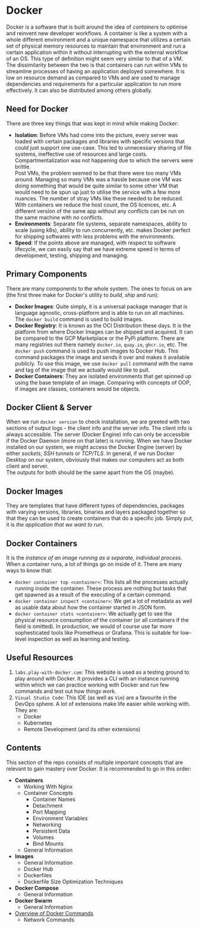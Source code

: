 # Docker

Docker is a software that is built around the idea of *containers* to optimise and reinvent new developer workflows. A container is like a system with a whole different environment and a unique namespace that utilizes a certain set of physical memory resources to maintain that environment and run a certain application within it without interrupting with the external workflow of an OS. This type of definition might seem very similar to that of a VM. <br />
The dissimilarity between the two is that containers can run within VMs to streamline processes of having an application deployed somewhere. It is low on resource demand as compared to VMs and are used to manage dependencies and requirements for a particular application to run more effectively. It can also be distributed among others globally.


## Need for Docker

There are three key things that was kept in mind while making Docker:
- **Isolation**: Before VMs had come into the picture, every server was loaded with certain packages and libraries with specific versions that could just support one use-case. This led to unnecessary sharing of file systems, ineffective use of resources and large costs. Compartmentalization was not happening due to which the servers were brittle. <br />
Post VMs, the problem seemed to be that there were too many VMs around. Managing so many VMs was a hassle because one VM was doing something that would be quite similar to some other VM that would need to be spun up just to utilise the service with a few more nuances. The number of stray VMs like these needed to be reduced. <br />
With containers we reduce the host count, the OS licences, etc. A different version of the same app without any conflicts can be run on the same machine with no conflicts.
- **Environments**: Separate file systems, separate namespaces, ability to scale (using k8s), ability to run concurrently, etc. makes Docker perfect for shipping softwares with less problems with the environments.
- **Speed**: If the points above are managed, with respect to software lifecycle, we can easily say that we have extreme speed in terms of development, testing, shipping and managing.


## Primary Components

There are many components to the whole system. The ones to focus on are (the first three make for Docker's utility to *build*, *ship* and *run*):
- **Docker Images**: Quite simply, it is a universal package manager that is language agnostic, cross-platform and is able to run on all machines. The `docker build` command is used to build images.
- **Docker Registry**: It is known as the OCI Distribution these days. It is the platform from where Docker Images can be shipped and acquired. It can be compared to the GCP Marketplace or the PyPi platform. There are many registries out there namely `docker.io`, `quay.io`, `ghcr.io`, etc. The `docker push` command is used to push images to Docker Hub. This command packages the image and sends it over and makes it available publicly. To use this image, we use `docker pull` command with the name and tag of the image that we actually would like to pull.
- **Docker Containers**: They are isolated environments that get spinned up using the base template of an image. Comparing with concepts of OOP, if images are classes, containers would be objects.


## Docker Client & Server

When we run `docker version` to check installation, we are greeted with two sections of output logs - the client info and the server info. The client info is always accessible. The server (Docker Engine) info can only be accessible if the Docker Daemon (more on that later) is running. When we have Docker installed on our system, we might access the Docker Engine (server) by either *sockets*, *SSH tunnels* or *TCP/TLS*. In general, if we run Docker Desktop on our system, obviously that makes our computers act as both client and server. <br />
The outputs for both should be the same apart from the OS (maybe).


## Docker Images

They are templates that have different types of dependencies, packages with varying versions, libraries, binaries and layers packaged together so that they can be used to create containers that do a specific job. Simply put, it is *the application that we want to run*.


## Docker Containers

It is the *instance of an image running as a separate, individual process*. When a container runs, a lot of things go on inside of it. There are many ways to know that:
- `docker container top <container>`: This lists all the processes actually running inside the container. These process are nothing but tasks that get spawned as a result of the executing of a certain command.
- `docker container inspect <container>`: We get a lot of metadata as well as usable data about how the container started in JSON form.
- `docker container stats <container>`: We actually get to see the physical resource consumption of the container (or all containers if the field is omitted). In production, we would of course use far more sophesticated tools like Prometheus or Grafana. This is suitable for low-level inspection as well as learning and testing. 


## Useful Resources

1. `labs.play-with-docker.com`: This website is used as a testing ground to play around with Docker. It provides a CLI with an instance running within which we can practice working with Docker and run few commands and test out how things work.
1. `Visual Studio Code`: This IDE (as well as `Vim`) are a favourite in the DevOps sphere. A lot of extensions make life easier while working with. They are:
    - Docker
    - Kubernetes
    - Remote Development (and its other extensions)


## Contents

This section of the repo consists of multiple important concepts that are relevant to gain mastery over Docker. It is recommended to go in this order:    
- **Containers**
    - Working With Nginx
    - Container Concepts
        - Container Names
        - Detachment
        - Port Mapping
        - Environment Variables
        - Networking
        - Persistent Data
        - Volumes
        - Bind Mounts
    - General Information
- **Images**
    - General Information
    - Docker Hub
    - Dockerfiles
    - Dockerfile Size Optimization Techniques
- **Docker Compose**
    - General Information
- **Docker Swarm**
    - General Information
- <a href="commands-overview.md">Overview of Docker Commands</a>
    - Network Commands
